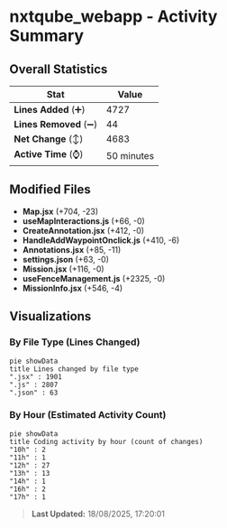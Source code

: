 # nxtqube_webapp - Activity Summary 

## Overall Statistics

| Stat                   | Value                                                             |
| ---------------------- | ----------------------------------------------------------------- |
| **Lines Added** (➕)   | 4727                                          |
| **Lines Removed** (➖) | 44                                        |
| **Net Change** (↕)    | 4683                |
| **Active Time** (⌚)   | 50 minutes |


## Modified Files
- **Map.jsx** (+704, -23)
- **useMapInteractions.js** (+66, -0)
- **CreateAnnotation.jsx** (+412, -0)
- **HandleAddWaypointOnclick.js** (+410, -6)
- **Annotations.jsx** (+85, -11)
- **settings.json** (+63, -0)
- **Mission.jsx** (+116, -0)
- **useFenceManagement.js** (+2325, -0)
- **MissionInfo.jsx** (+546, -4)

## Visualizations

### By File Type (Lines Changed)

```mermaid
pie showData
title Lines changed by file type
".jsx" : 1901
".js" : 2807
".json" : 63
```

### By Hour (Estimated Activity Count)

```mermaid
pie showData
title Coding activity by hour (count of changes)
"10h" : 2
"11h" : 1
"12h" : 27
"13h" : 13
"14h" : 1
"16h" : 2
"17h" : 1
```


> **Last Updated:** 18/08/2025, 17:20:01